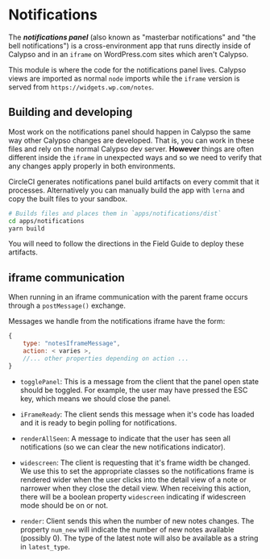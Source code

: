 Notifications
=============

The _**notifications panel**_ (also known as "masterbar notifications" and "the bell notifications") is a cross-environment app that runs directly inside of Calypso and in an `iframe` on WordPress.com sites which aren't Calypso.

This module is where the code for the notifications panel lives. Calypso views are imported as normal `node` imports while the `iframe` version is served from `https://widgets.wp.com/notes`.

## Building and developing

Most work on the notifications panel should happen in Calypso the same way other Calypso changes are developed.
That is, you can work in these files and rely on the normal Calypso dev server.
**However** things are often different inside the `iframe` in unexpected ways and so we need to verify that any changes apply properly in both environments.

CircleCI generates notifications panel build artifacts on every commit that it processes.
Alternatively you can manually build the app with `lerna` and copy the built files to your sandbox.

```bash
# Builds files and places them in `apps/notifications/dist`
cd apps/notifications
yarn build
```

You will need to follow the directions in the Field Guide to deploy these artifacts.

## iframe communication

When running in an iframe communication with the parent frame occurs through a `postMessage()` exchange.

Messages we handle from the notifications iframe have the form:

```js
{
	type: "notesIframeMessage",
	action: < varies >,
	//... other properties depending on action ...
}
```

- `togglePanel`: This is a message from the client that the panel open state
  should be toggled. For example, the user may have pressed the ESC key, which
  means we should close the panel.

- `iFrameReady`: The client sends this message when it's code has loaded and
it is ready to begin polling for notifications.

- `renderAllSeen`: A message to indicate that the user has seen all
  notifications (so we can clear the new notifications indicator).

- `widescreen`: The client is requesting that it's frame width be changed. We
  use this to set the appropriate classes so the notifications frame is rendered
  wider when the user clicks into the detail view of a note or narrower when
  they close the detail view. When receiving this action, there will be a
  boolean property `widescreen` indicating if widescreen mode should be on or
  not.

- `render`: Client sends this when the number of new notes changes. The property
  `num_new` will indicate the number of new notes available (possibly 0). The
  type of the latest note will also be available as a string in `latest_type`.
